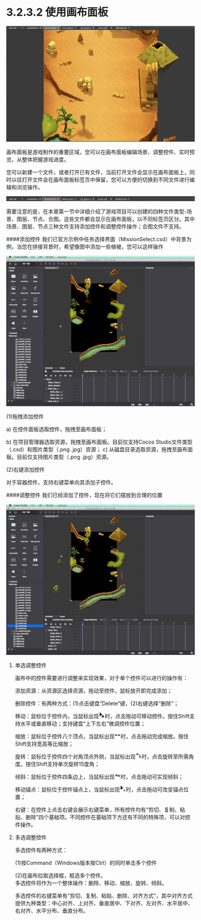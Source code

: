# 3.2.3.2 使用画布面板


![Image](res/image042.png)

画布面板是游戏制作的重要区域，您可以在画布面板编辑场景、调整控件、实时预览，从整体把握游戏进度。

您可以新建一个文件，或者打开已有文件，当前打开文件会显示在画布面板上，同时以往打开文件会在画布面板标签页中保留，您可以方便的切换到不同文件进行编辑和浏览操作。

![Image](res/image043.png)

需要注意的是，在本章第一节中详细介绍了游戏项目可以创建的四种文件类型-场景、图层、节点、合图。这些文件都会显示在画布面板，以不同标签页区分。其中场景、图层、节点三种文件支持添加控件和调整控件操作；合图文件不支持。

####添加控件
我们已官方示例中任务选择界面（MissionSelect.csd）中背景为例，当您在拼接背景时，希望像图中添加一些植被，您可以这样操作

![Image](res/image130.gif)

(1)拖拽添加控件

a) 在控件面板选取控件，拖拽至画布面板；

b) 在项目管理器选取资源，拖拽至画布面板。目前仅支持Cocos Studio文件类型（.csd）和图片类型（.png .jpg）资源；
c) 从磁盘目录选取资源，拖拽至画布面板。目前仅支持图片类型（.png .jpg）资源。 

(2)右键添加控件
    
对于容器控件，支持右键菜单向其添加子控件。 

####调整控件
我们已经添加了控件，现在将它们摆放到合理的位置

![Image](res/image131.gif)

1. 单选调整控件

	画布中的控件需要进行调整来实现效果，对于单个控件可以进行的操作有：

	添加资源：从资源区选择资源，拖动至控件，鼠标放开即完成添加；

	删除控件：有两种方式：(1)点击键盘“Delete”键，(2)右键选择“删除”；

	移动：鼠标位于控件内，当鼠标出现![Image](res/image044.png)时，点击拖动可移动控件。按住Shift支持水平或垂直移动；支持键盘“上下左右”微调控件位置；     

	缩放：鼠标位于控件八个顶点，当鼠标出现![Image](res/image045.png)时，点击拖动完成缩放。按住Shift支持宽高等比缩放；

	旋转：鼠标位于控件四个对角顶点外侧，当鼠标出现![Image](res/image046.png)时，点击旋转至所需角度。按住Shift支持单次旋转15度角；

	倾斜：鼠标位于控件四条边上，当鼠标出现![Image](res/image047.png)时，点击拖动可实现倾斜；

	移动锚点：鼠标位于控件锚点上，当鼠标出现![Image](res/image048.png)时，点击拖动可改变锚点位置；

	右键：在控件上点击右键会展示右键菜单，所有控件均有“剪切、复制、粘贴、删除”四个基础项。不同控件在基础项下方还有不同的特殊项，可以对控件操作。 



2. 多选调整控件

	多选控件有两种方式：

	(1)按Command（Windows版本按Ctrl）的同时单击多个控件

	(2)在画布拉取选择框，框选多个控件。    
 	多选控件将作为一个整体操作：删除、移动、缩放、旋转、倾斜。    

 	多选控件的右键菜单有“剪切、复制、粘贴、删除、对齐方式”，其中对齐方式提供九种类型：中心对齐、上对齐、垂直居中、下对齐、左对齐、水平居中、右对齐、水平分布、垂直分布。 
